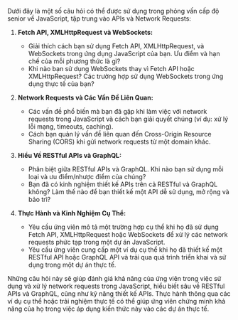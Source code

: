 Dưới đây là một số câu hỏi có thể được sử dụng trong phỏng vấn cấp độ senior về JavaScript, tập trung vào APIs và Network Requests:

1. **Fetch API, XMLHttpRequest và WebSockets:**

   - Giải thích cách bạn sử dụng Fetch API, XMLHttpRequest, và WebSockets trong ứng dụng JavaScript của bạn. Ưu điểm và hạn chế của mỗi phương thức là gì?
   - Khi nào bạn sử dụng WebSockets thay vì Fetch API hoặc XMLHttpRequest? Các trường hợp sử dụng WebSockets trong ứng dụng thực tế của bạn?

2. **Network Requests và Các Vấn Đề Liên Quan:**

   - Các vấn đề phổ biến mà bạn đã gặp khi làm việc với network requests trong JavaScript và cách bạn giải quyết chúng (ví dụ: xử lý lỗi mạng, timeouts, caching).
   - Cách bạn quản lý vấn đề liên quan đến Cross-Origin Resource Sharing (CORS) khi gửi network requests từ một domain khác.

3. **Hiểu Về RESTful APIs và GraphQL:**

   - Phân biệt giữa RESTful APIs và GraphQL. Khi nào bạn sử dụng mỗi loại và ưu điểm/nhược điểm của chúng?
   - Bạn đã có kinh nghiệm thiết kế APIs trên cả RESTful và GraphQL không? Làm thế nào để bạn thiết kế một API dễ sử dụng, mở rộng và bảo trì?

4. **Thực Hành và Kinh Nghiệm Cụ Thể:**
   - Yêu cầu ứng viên mô tả một trường hợp cụ thể khi họ đã sử dụng Fetch API, XMLHttpRequest hoặc WebSockets để xử lý các network requests phức tạp trong một dự án JavaScript.
   - Yêu cầu ứng viên cung cấp một ví dụ cụ thể khi họ đã thiết kế một RESTful API hoặc GraphQL API và trải qua quá trình triển khai và sử dụng trong một dự án thực tế.

Những câu hỏi này sẽ giúp đánh giá khả năng của ứng viên trong việc sử dụng và xử lý network requests trong JavaScript, hiểu biết sâu về RESTful APIs và GraphQL, cũng như kỹ năng thiết kế APIs. Thực hành thông qua các ví dụ cụ thể hoặc trải nghiệm thực tế có thể giúp ứng viên chứng minh khả năng của họ trong việc áp dụng kiến thức này vào các dự án thực tế.
